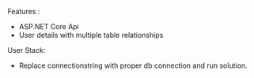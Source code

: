Features :

- ASP.NET Core Api
- User details with multiple table relationships

User Stack:
- Replace connectionstring with proper db connection and run solution.
